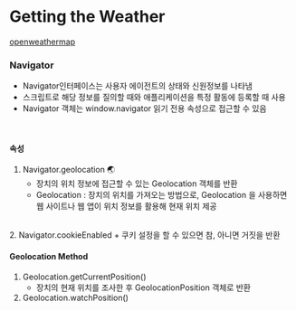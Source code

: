 # Getting the Weather 

[openweathermap](https://openweathermap.org/ "openweathermap")
<br/>

### Navigator
+ Navigator인터페이스는 사용자 에이전트의 상태와 신원정보를 나타냄
+ 스크립트로 해당 정보를 질의할 때와 애플리케이션을 특정 활동에 등록할 때 사용
+ Navigator 객체는 window.navigator 읽기 전용 속성으로 접근할 수 있음
<br/>

#### 속성
1. Navigator.geolocation 🌏
    + 장치의 위치 정보에 접근할 수 있는  Geolocation 객체를 반환
    + Geolocation : 장치의 위치를 가져오는 방법으로, Geolocation 을 사용하면 웹 사이트나 웹 앱이 위치 정보를 활용해 현재 위치 제공
<br/>
2. Navigator.cookieEnabled
    + 쿠키 설정을 할 수 있으면 참, 아니면 거짓을 반환
<br/>

#### Geolocation Method
1. Geolocation.getCurrentPosition()
    + 장치의 현재 위치를 조사한 후 GeolocationPosition 객체로 반환
2. Geolocation.watchPosition()